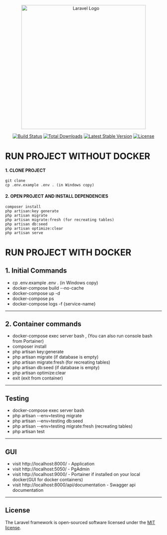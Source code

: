 <p align="center"><a href="https://laravel.com" target="_blank"><img src="https://raw.githubusercontent.com/laravel/art/master/logo-lockup/5%20SVG/2%20CMYK/1%20Full%20Color/laravel-logolockup-cmyk-red.svg" width="400" alt="Laravel Logo"></a></p>

<p align="center">
<a href="https://github.com/laravel/framework/actions"><img src="https://github.com/laravel/framework/workflows/tests/badge.svg" alt="Build Status"></a>
<a href="https://packagist.org/packages/laravel/framework"><img src="https://img.shields.io/packagist/dt/laravel/framework" alt="Total Downloads"></a>
<a href="https://packagist.org/packages/laravel/framework"><img src="https://img.shields.io/packagist/v/laravel/framework" alt="Latest Stable Version"></a>
<a href="https://packagist.org/packages/laravel/framework"><img src="https://img.shields.io/packagist/l/laravel/framework" alt="License"></a>
</p>


# RUN PROJECT WITHOUT DOCKER
#### 1. CLONE PROJECT
```code
git clone 
cp .env.example .env . (in Windows copy)
```

#### 2. OPEN PROJECT AND INSTALL DEPENDENCIES
```code
composer install
php artisan:key generate
php artisan migrate
php artisan migrate:fresh (for recreating tables)
php artisan db:seed
php artisan optimize:clear
php artisan serve
```


# RUN PROJECT WITH DOCKER

## 1. Initial Commands
- cp .env.example .env .  (in Windows copy)
- docker-compose build --no-cache
- docker-compose up -d
- docker-compose ps
- docker-compose logs -f {service-name}
____

## 2. Container commands
- docker-compose exec server bash , (You can also run console bash from Portainer)
- composer install
- php artisan key:generate
- php artisan migrate (if database is empty)
- php artisan migrate:fresh (for recreating tables)
- php artisan db:seed (if database is empty)
- php artisan optimize:clear
- exit  (exit from container)
____


## Testing
- docker-compose exec server bash
- php artisan --env=testing migrate
- php artisan --env=testing db:seed
- php artisan --env=testing migrate:fresh (recreating tables)
- php artisan test
____


## GUI
- visit http://localhost:8000/ - Application
- visit http://localhost:5050/ - PgAdmin
- visit http://localhost:9000/ - Portainer if installed on your local docker(GUI for docker containers)
- visit http://localhost:8000/api/documentation - Swagger api documentation
____


## License

The Laravel framework is open-sourced software licensed under the [MIT license](https://opensource.org/licenses/MIT).

